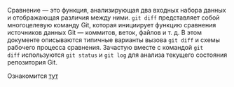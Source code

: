 Сравнение — это функция, анализирующая два входных набора данных и отображающая различия между ними. `git diff` представляет собой многоцелевую команду Git, которая инициирует функцию сравнения источников данных Git — коммитов, веток, файлов и т. д. В этом документе описываются типичные варианты вызова `git diff` и схемы рабочего процесса сравнения. Зачастую вместе с командой `git diff` используются `git status` и `git log` для анализа текущего состояния репозитория Git.

Ознакомится [тут](https://www.atlassian.com/ru/git/tutorials/saving-changes/git-diff)
